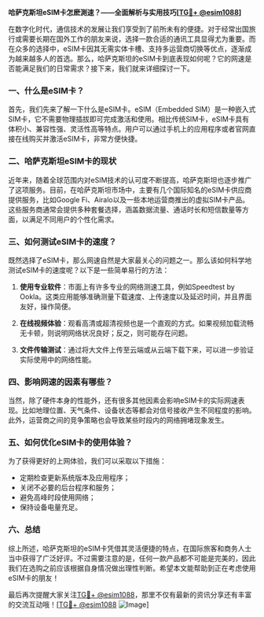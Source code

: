 **哈萨克斯坦eSIM卡怎麽測速？——全面解析与实用技巧[[TG💪+ @esim1088](https://t.me/s/esim1088)]**

在数字化时代，通信技术的发展让我们享受到了前所未有的便捷。对于经常出国旅行或需要长期在国外工作的朋友来说，选择一款合适的通讯工具显得尤为重要。而在众多的选择中，eSIM卡因其无需实体卡槽、支持多运营商切换等优点，逐渐成为越来越多人的首选。那么，哈萨克斯坦的eSIM卡到底表现如何呢？它的网速是否能满足我们的日常需求？接下来，我们就来详细探讨一下。

### 一、什么是eSIM卡？

首先，我们先来了解一下什么是eSIM卡。eSIM（Embedded SIM）是一种嵌入式SIM卡，它不需要物理插拔即可完成激活和使用。相比传统SIM卡，eSIM卡具有体积小、兼容性强、灵活性高等特点。用户可以通过手机上的应用程序或者官网直接在线购买并激活eSIM卡，非常方便快捷。

### 二、哈萨克斯坦eSIM卡的现状

近年来，随着全球范围内对eSIM技术的认可度不断提高，哈萨克斯坦也逐步推广了这项服务。目前，在哈萨克斯坦市场中，主要有几个国际知名的eSIM卡供应商提供服务，比如Google Fi、Airalo以及一些本地运营商推出的虚拟SIM卡产品。这些服务商通常会提供多种套餐选择，涵盖数据流量、通话时长和短信数量等方面，以满足不同用户的个性化需求。

### 三、如何测试eSIM卡的速度？

既然选择了eSIM卡，那么网速自然是大家最关心的问题之一。那么该如何科学地测试eSIM卡的速度呢？以下是一些简单易行的方法：

1. **使用专业软件**：市面上有许多专业的网络测速工具，例如Speedtest by Ookla。这类应用能够准确测量下载速度、上传速度以及延迟时间，并且界面友好，操作简便。
   
2. **在线视频体验**：观看高清或超清视频也是一个直观的方式。如果视频加载流畅无卡顿，则说明网络状况良好；反之，则可能存在问题。

3. **文件传输测试**：通过将大文件上传至云端或从云端下载下来，可以进一步验证实际使用中的网络性能。

### 四、影响网速的因素有哪些？

当然，除了硬件本身的性能外，还有很多其他因素会影响eSIM卡的实际网速表现。比如地理位置、天气条件、设备状态等都会对信号接收产生不同程度的影响。此外，运营商之间的竞争策略也会导致某些时段内的网络拥堵现象发生。

### 五、如何优化eSIM卡的使用体验？

为了获得更好的上网体验，我们可以采取以下措施：
- 定期检查更新系统版本及应用程序；
- 关闭不必要的后台程序和服务；
- 避免高峰时段使用网络；
- 保持设备电量充足。

### 六、总结

综上所述，哈萨克斯坦的eSIM卡凭借其灵活便捷的特点，在国际旅客和商务人士当中获得了广泛好评。不过需要注意的是，任何一款产品都不可能是完美的，因此我们在选购之前应该根据自身情况做出理性判断。希望本文能帮助到正在考虑使用eSIM卡的朋友！

最后再次提醒大家关注[TG💪+ @esim1088](https://t.me/s/esim1088)，那里不仅有最新的资讯分享还有丰富的交流互动哦！[[TG💪+ @esim1088](https://t.me/s/esim1088) ![Image](https://i.postimg.cc/4NQfJmqS/Snipaste-2025-05-13-00-14-12.png)]